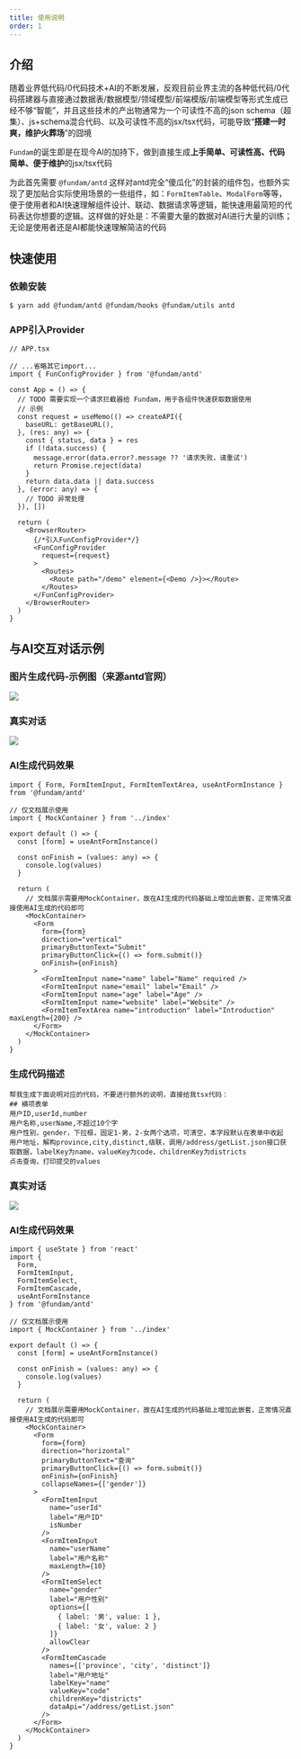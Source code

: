 ```yaml
---
title: 使用说明
order: 1
---
```


## 介绍

随着业界低代码/0代码技术+AI的不断发展，反观目前业界主流的各种低代码/0代码搭建器与直接通过数据表/数据模型/领域模型/前端模版/前端模型等形式生成已经不够“智能”，并且这些技术的产出物通常为一个可读性不高的json schema（超集）、js+schema混合代码、以及可读性不高的jsx/tsx代码，可能导致“**搭建一时爽，维护火葬场**”的囧境

`Fundam`的诞生即是在现今AI的加持下，做到直接生成**上手简单、可读性高、代码简单、便于维护**的jsx/tsx代码

为此首先需要 `@fundam/antd` 这样对antd完全“傻瓜化”的封装的组件包，也额外实现了更加贴合实际使用场景的一些组件，如：`FormItemTable`、`ModalForm`等等，便于使用者和AI快速理解组件设计、联动、数据请求等逻辑，能快速用最简短的代码表达你想要的逻辑。这样做的好处是：不需要大量的数据对AI进行大量的训练；无论是使用者还是AI都能快速理解简洁的代码

## 快速使用

### 依赖安装

```shell
$ yarn add @fundam/antd @fundam/hooks @fundam/utils antd
```

### APP引入Provider

```tsx | pure
// APP.tsx

// ...省略其它import...
import { FunConfigProvider } from '@fundam/antd'

const App = () => {
  // TODO 需要实现一个请求拦截器给 Fundam，用于各组件快速获取数据使用
  // 示例
  const request = useMemo(() => createAPI({
    baseURL: getBaseURL(),
  }, (res: any) => {
    const { status, data } = res
    if (!data.success) {
      message.error(data.error?.message ?? '请求失败，请重试')
      return Promise.reject(data)
    }
    return data.data || data.success
  }, (error: any) => {
    // TODO 异常处理
  }), [])

  return (
    <BrowserRouter>
      {/*引入FunConfigProvider*/}
      <FunConfigProvider
        request={request}
      >
        <Routes>
          <Route path="/demo" element={<Demo />}></Route>
        </Routes>
      </FunConfigProvider>
    </BrowserRouter>
  )
}
```

## 与AI交互对话示例

### 图片生成代码-示例图（来源antd官网）

![](/images/image-form-1.png)

### 真实对话

![](/images/ai-2.png)

### AI生成代码效果

```tsx
import { Form, FormItemInput, FormItemTextArea, useAntFormInstance } from '@fundam/antd'

// 仅文档展示使用
import { MockContainer } from '../index'

export default () => {
  const [form] = useAntFormInstance()

  const onFinish = (values: any) => {
    console.log(values)
  }

  return (
    // 文档展示需要用MockContainer，故在AI生成的代码基础上增加此嵌套，正常情况直接使用AI生成的代码即可
    <MockContainer>
      <Form
        form={form}
        direction="vertical"
        primaryButtonText="Submit"
        primaryButtonClick={() => form.submit()}
        onFinish={onFinish}
      >
        <FormItemInput name="name" label="Name" required />
        <FormItemInput name="email" label="Email" />
        <FormItemInput name="age" label="Age" />
        <FormItemInput name="website" label="Website" />
        <FormItemTextArea name="introduction" label="Introduction" maxLength={200} />
      </Form>
    </MockContainer>
  )
}
```

### 生成代码描述

```text
帮我生成下面说明对应的代码，不要进行额外的说明，直接给我tsx代码：
## 横项表单
用户ID,userId,number
用户名称,userName,不超过10个字
用户性别，gender，下拉框，固定1-男，2-女两个选项，可清空，本字段默认在表单中收起
用户地址，解构province,city,distinct,级联，调用/address/getList.json接口获取数据，labelKey为name，valueKey为code，childrenKey为districts
点击查询，打印提交的values
```

### 真实对话

![](/images/ai-1.png)

### AI生成代码效果

```tsx
import { useState } from 'react'
import {
  Form,
  FormItemInput,
  FormItemSelect,
  FormItemCascade,
  useAntFormInstance
} from '@fundam/antd'

// 仅文档展示使用
import { MockContainer } from '../index'

export default () => {
  const [form] = useAntFormInstance()

  const onFinish = (values: any) => {
    console.log(values)
  }

  return (
    // 文档展示需要用MockContainer，故在AI生成的代码基础上增加此嵌套，正常情况直接使用AI生成的代码即可
    <MockContainer>
      <Form
        form={form}
        direction="horizontal"
        primaryButtonText="查询"
        primaryButtonClick={() => form.submit()}
        onFinish={onFinish}
        collapseNames={['gender']}
      >
        <FormItemInput
          name="userId"
          label="用户ID"
          isNumber
        />
        <FormItemInput
          name="userName"
          label="用户名称"
          maxLength={10}
        />
        <FormItemSelect
          name="gender"
          label="用户性别"
          options={[
            { label: '男', value: 1 },
            { label: '女', value: 2 }
          ]}
          allowClear
        />
        <FormItemCascade
          names={['province', 'city', 'distinct']}
          label="用户地址"
          labelKey="name"
          valueKey="code"
          childrenKey="districts"
          dataApi="/address/getList.json"
        />
      </Form>
    </MockContainer>
  )
}
```
